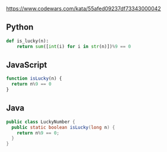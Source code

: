 https://www.codewars.com/kata/55afed09237df73343000042

## Python
```python
def is_lucky(n):
    return sum([int(i) for i in str(n)])%9 == 0
```

## JavaScript
```js
function isLucky(n) {
  return n%9 == 0
}
```

## Java
```java
public class LuckyNumber {
  public static boolean isLucky(long n) {
    return n%9 == 0;
  }
}
```